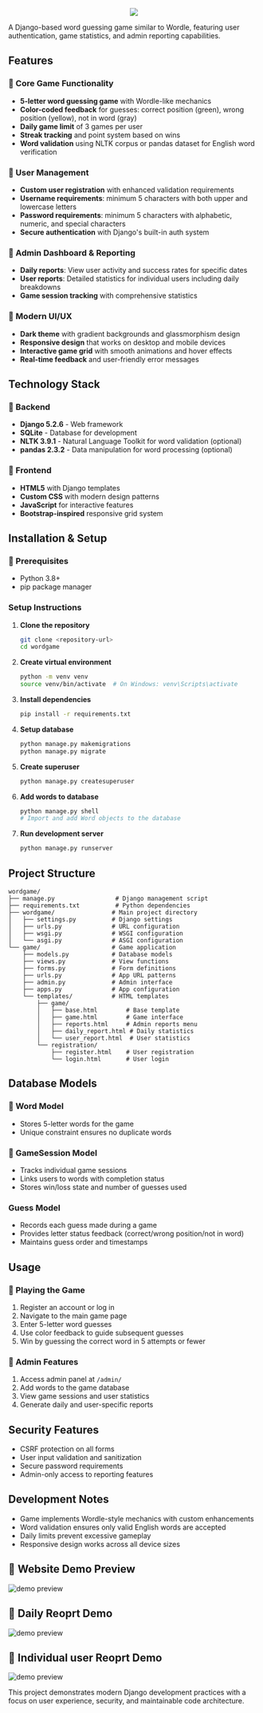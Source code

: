 <p align="center">
   <img src="https://placehold.co/1200x300/transparent/0089fe?text=Word+Game:+Django+Project&font=Raleway&font-weight=700" />
</p>

A Django-based word guessing game similar to Wordle, featuring user authentication, game statistics, and admin reporting capabilities.

## Features

### 🪼 Core Game Functionality
- **5-letter word guessing game** with Wordle-like mechanics
- **Color-coded feedback** for guesses: correct position (green), wrong position (yellow), not in word (gray)
- **Daily game limit** of 3 games per user
- **Streak tracking** and point system based on wins
- **Word validation** using NLTK corpus or pandas dataset for English word verification

### 🪼 User Management
- **Custom user registration** with enhanced validation requirements
- **Username requirements**: minimum 5 characters with both upper and lowercase letters
- **Password requirements**: minimum 5 characters with alphabetic, numeric, and special characters
- **Secure authentication** with Django's built-in auth system

### 🪼 Admin Dashboard & Reporting
- **Daily reports**: View user activity and success rates for specific dates
- **User reports**: Detailed statistics for individual users including daily breakdowns
- **Game session tracking** with comprehensive statistics

### 🪼 Modern UI/UX
- **Dark theme** with gradient backgrounds and glassmorphism design
- **Responsive design** that works on desktop and mobile devices
- **Interactive game grid** with smooth animations and hover effects
- **Real-time feedback** and user-friendly error messages

## Technology Stack

### 🪼 Backend
- **Django 5.2.6** - Web framework
- **SQLite** - Database for development
- **NLTK 3.9.1** - Natural Language Toolkit for word validation (optional)
- **pandas 2.3.2** - Data manipulation for word processing (optional)

### 🪼 Frontend
- **HTML5** with Django templates
- **Custom CSS** with modern design patterns
- **JavaScript** for interactive features
- **Bootstrap-inspired** responsive grid system

## Installation & Setup

### 🪼 Prerequisites
- Python 3.8+
- pip package manager

### Setup Instructions

1. **Clone the repository**
   ```bash
   git clone <repository-url>
   cd wordgame
   ```

2. **Create virtual environment**
   ```bash
   python -m venv venv
   source venv/bin/activate  # On Windows: venv\Scripts\activate
   ```

3. **Install dependencies**
   ```bash
   pip install -r requirements.txt
   ```

4. **Setup database**
   ```bash
   python manage.py makemigrations
   python manage.py migrate
   ```

5. **Create superuser**
   ```bash
   python manage.py createsuperuser
   ```

6. **Add words to database**
   ```bash
   python manage.py shell
   # Import and add Word objects to the database
   ```

7. **Run development server**
   ```bash
   python manage.py runserver
   ```

## Project Structure

```
wordgame/
├── manage.py                 # Django management script
├── requirements.txt          # Python dependencies
├── wordgame/                # Main project directory
│   ├── settings.py          # Django settings
│   ├── urls.py              # URL configuration
│   ├── wsgi.py              # WSGI configuration
│   └── asgi.py              # ASGI configuration
└── game/                    # Game application
    ├── models.py            # Database models
    ├── views.py             # View functions
    ├── forms.py             # Form definitions
    ├── urls.py              # App URL patterns
    ├── admin.py             # Admin interface
    ├── apps.py              # App configuration
    └── templates/           # HTML templates
        ├── game/
        │   ├── base.html        # Base template
        │   ├── game.html        # Game interface
        │   ├── reports.html     # Admin reports menu
        │   ├── daily_report.html # Daily statistics
        │   └── user_report.html  # User statistics
        └── registration/
            ├── register.html    # User registration
            └── login.html       # User login

```

## Database Models

### 🪼 Word Model
- Stores 5-letter words for the game
- Unique constraint ensures no duplicate words

### 🪼 GameSession Model
- Tracks individual game sessions
- Links users to words with completion status
- Stores win/loss state and number of guesses used

### Guess Model
- Records each guess made during a game
- Provides letter status feedback (correct/wrong position/not in word)
- Maintains guess order and timestamps

## Usage

### 🪼 Playing the Game
1. Register an account or log in
2. Navigate to the main game page
3. Enter 5-letter word guesses
4. Use color feedback to guide subsequent guesses
5. Win by guessing the correct word in 5 attempts or fewer

### 🪼 Admin Features
1. Access admin panel at `/admin/`
2. Add words to the game database
3. View game sessions and user statistics
4. Generate daily and user-specific reports

## Security Features
- CSRF protection on all forms
- User input validation and sanitization
- Secure password requirements
- Admin-only access to reporting features

## Development Notes
- Game implements Wordle-style mechanics with custom enhancements
- Word validation ensures only valid English words are accepted
- Daily limits prevent excessive gameplay
- Responsive design works across all device sizes

## 🪼 **Website Demo Preview**

![demo preview](assets/PrjDemovid.gif)

## 🪼 **Daily Reoprt Demo**
![demo preview](assets/DailyReport.png)

## 🪼 **Individual user Reoprt Demo**
![demo preview](assets/UserReport.png)

This project demonstrates modern Django development practices with a focus on user experience, security, and maintainable code architecture.
